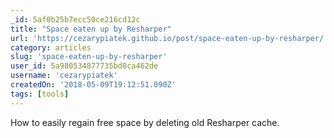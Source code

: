 ```yaml
---
_id: 5af0b25b7ecc50ce216cd12c
title: "Space eaten up by Resharper"
url: 'https://cezarypiatek.github.io/post/space-eaten-up-by-resharper/'
category: articles
slug: 'space-eaten-up-by-resharper'
user_id: 5a980534877735bd0ca462de
username: 'cezarypiatek'
createdOn: '2018-05-09T19:12:51.090Z'
tags: [tools]
---
```


How to easily regain free space by deleting old Resharper cache.
